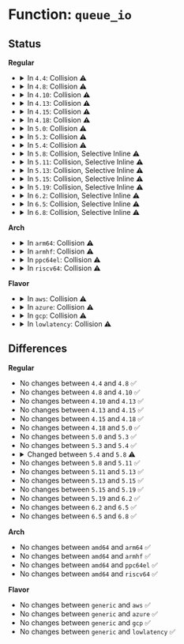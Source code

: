 # Function: <code>queue_io</code>

## Status
<b>Regular</b>
<ul>
<li>
<details>
<summary>In <code>4.4</code>: Collision ⚠️</summary>

```c
void queue_io(struct bdi_writeback *wb, struct wb_writeback_work *work);
```

**Collision:** Static-Static Collision

**Inline:** No

**Transformation:** False

**Instances:**

```
In fs/fs-writeback.c (ffffffff81236260)
Location: fs/fs-writeback.c:1108
Inline: False
Direct callers:
  - fs/fs-writeback.c:wb_writeback
```
```
In drivers/md/dm.c (ffffffff816a08f0)
Location: drivers/md/dm.c:723
Inline: False
Direct callers:
  - drivers/md/dm.c:dec_pending
  - drivers/md/dm.c:dm_make_request
```
**Symbols:**

```
ffffffff81236260-ffffffff81236350: queue_io (STB_LOCAL)
ffffffff816a08f0-ffffffff816a0964: queue_io (STB_LOCAL)
```
</details>
</li>
<li>
<details>
<summary>In <code>4.8</code>: Collision ⚠️</summary>

```c
void queue_io(struct bdi_writeback *wb, struct wb_writeback_work *work);
```

**Collision:** Static-Static Collision

**Inline:** No

**Transformation:** False

**Instances:**

```
In fs/fs-writeback.c (ffffffff8125fbd0)
Location: fs/fs-writeback.c:1145
Inline: False
Direct callers:
  - fs/fs-writeback.c:wb_writeback
```
```
In drivers/md/dm.c (ffffffff81701c40)
Location: drivers/md/dm.c:557
Inline: False
Direct callers:
  - drivers/md/dm.c:dm_make_request
  - drivers/md/dm.c:dec_pending
```
**Symbols:**

```
ffffffff8125fbd0-ffffffff8125fcbd: queue_io (STB_LOCAL)
ffffffff81701c40-ffffffff81701cb4: queue_io (STB_LOCAL)
```
</details>
</li>
<li>
<details>
<summary>In <code>4.10</code>: Collision ⚠️</summary>

```c
void queue_io(struct bdi_writeback *wb, struct wb_writeback_work *work);
```

**Collision:** Static-Static Collision

**Inline:** No

**Transformation:** False

**Instances:**

```
In fs/fs-writeback.c (ffffffff812730f0)
Location: fs/fs-writeback.c:1145
Inline: False
Direct callers:
  - fs/fs-writeback.c:wb_writeback
```
```
In drivers/md/dm.c (ffffffff81733a90)
Location: drivers/md/dm.c:557
Inline: False
Direct callers:
  - drivers/md/dm.c:dm_make_request
  - drivers/md/dm.c:dec_pending
```
**Symbols:**

```
ffffffff812730f0-ffffffff812731dd: queue_io (STB_LOCAL)
ffffffff81733a90-ffffffff81733b04: queue_io (STB_LOCAL)
```
</details>
</li>
<li>
<details>
<summary>In <code>4.13</code>: Collision ⚠️</summary>

```c
void queue_io(struct bdi_writeback *wb, struct wb_writeback_work *work);
```

**Collision:** Static-Static Collision

**Inline:** No

**Transformation:** False

**Instances:**

```
In fs/fs-writeback.c (ffffffff81280500)
Location: fs/fs-writeback.c:1159
Inline: False
Direct callers:
  - fs/fs-writeback.c:wb_writeback
```
```
In drivers/md/dm.c (ffffffff8174cbd0)
Location: drivers/md/dm.c:555
Inline: False
Direct callers:
  - drivers/md/dm.c:dm_make_request
  - drivers/md/dm.c:dec_pending
```
**Symbols:**

```
ffffffff81280500-ffffffff812805ed: queue_io (STB_LOCAL)
ffffffff8174cbd0-ffffffff8174cc44: queue_io (STB_LOCAL)
```
</details>
</li>
<li>
<details>
<summary>In <code>4.15</code>: Collision ⚠️</summary>

```c
void queue_io(struct bdi_writeback *wb, struct wb_writeback_work *work);
```

**Collision:** Static-Static Collision

**Inline:** No

**Transformation:** False

**Instances:**

```
In fs/fs-writeback.c (ffffffff812a3030)
Location: fs/fs-writeback.c:1162
Inline: False
Direct callers:
  - fs/fs-writeback.c:wb_writeback
```
```
In drivers/md/dm.c (ffffffff817bedb0)
Location: drivers/md/dm.c:562
Inline: False
Direct callers:
  - drivers/md/dm.c:dm_make_request
  - drivers/md/dm.c:dec_pending
```
**Symbols:**

```
ffffffff812a3030-ffffffff812a3120: queue_io (STB_LOCAL)
ffffffff817bedb0-ffffffff817bee24: queue_io (STB_LOCAL)
```
</details>
</li>
<li>
<details>
<summary>In <code>4.18</code>: Collision ⚠️</summary>

```c
void queue_io(struct bdi_writeback *wb, struct wb_writeback_work *work);
```

**Collision:** Static-Static Collision

**Inline:** No

**Transformation:** False

**Instances:**

```
In fs/fs-writeback.c (ffffffff812c9a80)
Location: fs/fs-writeback.c:1163
Inline: False
Direct callers:
  - fs/fs-writeback.c:wb_writeback
```
```
In drivers/md/dm.c (ffffffff81807340)
Location: drivers/md/dm.c:654
Inline: False
Direct callers:
  - drivers/md/dm.c:dec_pending
```
**Symbols:**

```
ffffffff812c9a80-ffffffff812c9b6d: queue_io (STB_LOCAL)
ffffffff81807340-ffffffff818073b4: queue_io (STB_LOCAL)
```
</details>
</li>
<li>
<details>
<summary>In <code>5.0</code>: Collision ⚠️</summary>

```c
void queue_io(struct bdi_writeback *wb, struct wb_writeback_work *work);
```

**Collision:** Static-Static Collision

**Inline:** No

**Transformation:** False

**Instances:**

```
In fs/fs-writeback.c (ffffffff812decb0)
Location: fs/fs-writeback.c:1189
Inline: False
Direct callers:
  - fs/fs-writeback.c:wb_writeback
```
```
In drivers/md/dm.c (ffffffff81833370)
Location: drivers/md/dm.c:709
Inline: False
Direct callers:
  - drivers/md/dm.c:dm_make_request
  - drivers/md/dm.c:dec_pending
```
**Symbols:**

```
ffffffff812decb0-ffffffff812ded9d: queue_io (STB_LOCAL)
ffffffff81833370-ffffffff818333e4: queue_io (STB_LOCAL)
```
</details>
</li>
<li>
<details>
<summary>In <code>5.3</code>: Collision ⚠️</summary>

```c
void queue_io(struct bdi_writeback *wb, struct wb_writeback_work *work);
```

**Collision:** Static-Static Collision

**Inline:** No

**Transformation:** False

**Instances:**

```
In fs/fs-writeback.c (ffffffff812fd360)
Location: fs/fs-writeback.c:1204
Inline: False
Direct callers:
  - fs/fs-writeback.c:wb_writeback
```
```
In drivers/md/dm.c (ffffffff818752a0)
Location: drivers/md/dm.c:689
Inline: False
Direct callers:
  - drivers/md/dm.c:dm_make_request
  - drivers/md/dm.c:dec_pending
```
**Symbols:**

```
ffffffff812fd360-ffffffff812fd451: queue_io (STB_LOCAL)
ffffffff818752a0-ffffffff81875314: queue_io (STB_LOCAL)
```
</details>
</li>
<li>
<details>
<summary>In <code>5.4</code>: Collision ⚠️</summary>

```c
void queue_io(struct bdi_writeback *wb, struct wb_writeback_work *work);
```

**Collision:** Static-Static Collision

**Inline:** No

**Transformation:** False

**Instances:**

```
In fs/fs-writeback.c (ffffffff8130f850)
Location: fs/fs-writeback.c:1292
Inline: False
Direct callers:
  - fs/fs-writeback.c:wb_writeback
```
```
In drivers/md/dm.c (ffffffff818a7050)
Location: drivers/md/dm.c:689
Inline: False
Direct callers:
  - drivers/md/dm.c:dm_make_request
  - drivers/md/dm.c:dec_pending
```
**Symbols:**

```
ffffffff8130f850-ffffffff8130f941: queue_io (STB_LOCAL)
ffffffff818a7050-ffffffff818a70c4: queue_io (STB_LOCAL)
```
</details>
</li>
<li>
<details>
<summary>In <code>5.8</code>: Collision, Selective Inline ⚠️</summary>

```c
void queue_io(struct bdi_writeback *wb, struct wb_writeback_work *work, long unsigned int dirtied_before);
```

**Collision:** Static-Static Collision

**Inline:** Selective

**Transformation:** False

**Instances:**

```
In fs/fs-writeback.c (ffffffff8134a1c0)
Location: fs/fs-writeback.c:1298
Inline: False
Direct callers:
  - fs/fs-writeback.c:wb_workfn
  - fs/fs-writeback.c:wb_writeback
```
```
In drivers/md/dm.c (ffffffff81979a11)
Location: drivers/md/dm.c:702
Inline: True
Inline callers:
  - drivers/md/dm.c:dm_make_request
  - drivers/md/dm.c:dec_pending
```
**Symbols:**

```
ffffffff8134a1c0-ffffffff8134a2e3: queue_io (STB_LOCAL)
```
</details>
</li>
<li>
<details>
<summary>In <code>5.11</code>: Collision, Selective Inline ⚠️</summary>

```c
void queue_io(struct bdi_writeback *wb, struct wb_writeback_work *work, long unsigned int dirtied_before);
```

**Collision:** Static-Static Collision

**Inline:** Selective

**Transformation:** False

**Instances:**

```
In fs/fs-writeback.c (ffffffff813570f0)
Location: fs/fs-writeback.c:1296
Inline: False
Direct callers:
  - fs/fs-writeback.c:wb_workfn
  - fs/fs-writeback.c:wb_writeback
```
```
In drivers/md/dm.c (ffffffff8197e35e)
Location: drivers/md/dm.c:698
Inline: True
Inline callers:
  - drivers/md/dm.c:dm_submit_bio
  - drivers/md/dm.c:dec_pending
```
**Symbols:**

```
ffffffff813570f0-ffffffff813571f1: queue_io (STB_LOCAL)
```
</details>
</li>
<li>
<details>
<summary>In <code>5.13</code>: Collision, Selective Inline ⚠️</summary>

```c
void queue_io(struct bdi_writeback *wb, struct wb_writeback_work *work, long unsigned int dirtied_before);
```

**Collision:** Static-Static Collision

**Inline:** Selective

**Transformation:** False

**Instances:**

```
In fs/fs-writeback.c (ffffffff8135daa0)
Location: fs/fs-writeback.c:1302
Inline: False
Direct callers:
  - fs/fs-writeback.c:wb_workfn
  - fs/fs-writeback.c:wb_writeback
```
```
In drivers/md/dm.c (ffffffff81962111)
Location: drivers/md/dm.c:703
Inline: True
Inline callers:
  - drivers/md/dm.c:dm_submit_bio
  - drivers/md/dm.c:dec_pending
```
**Symbols:**

```
ffffffff8135daa0-ffffffff8135dba1: queue_io (STB_LOCAL)
```
</details>
</li>
<li>
<details>
<summary>In <code>5.15</code>: Collision, Selective Inline ⚠️</summary>

```c
void queue_io(struct bdi_writeback *wb, struct wb_writeback_work *work, long unsigned int dirtied_before);
```

**Collision:** Static-Static Collision

**Inline:** Selective

**Transformation:** False

**Instances:**

```
In fs/fs-writeback.c (ffffffff813ac180)
Location: fs/fs-writeback.c:1445
Inline: False
Direct callers:
  - fs/fs-writeback.c:wb_workfn
  - fs/fs-writeback.c:wb_writeback
```
```
In drivers/md/dm.c (ffffffff81a0b251)
Location: drivers/md/dm.c:583
Inline: True
Inline callers:
  - drivers/md/dm.c:dm_submit_bio
  - drivers/md/dm.c:dm_io_dec_pending
```
**Symbols:**

```
ffffffff813ac180-ffffffff813ac29a: queue_io (STB_LOCAL)
```
</details>
</li>
<li>
<details>
<summary>In <code>5.19</code>: Collision, Selective Inline ⚠️</summary>

```c
void queue_io(struct bdi_writeback *wb, struct wb_writeback_work *work, long unsigned int dirtied_before);
```

**Collision:** Static-Static Collision

**Inline:** Selective

**Transformation:** False

**Instances:**

```
In fs/fs-writeback.c (ffffffff81432220)
Location: fs/fs-writeback.c:1416
Inline: False
Direct callers:
  - fs/fs-writeback.c:wb_workfn
  - fs/fs-writeback.c:wb_writeback
```
```
In drivers/md/dm.c (ffffffff81b72df1)
Location: drivers/md/dm.c:667
Inline: True
Inline callers:
  - drivers/md/dm.c:dm_submit_bio
  - drivers/md/dm.c:dm_io_complete
```
**Symbols:**

```
ffffffff81432220-ffffffff81432359: queue_io (STB_LOCAL)
```
</details>
</li>
<li>
<details>
<summary>In <code>6.2</code>: Collision, Selective Inline ⚠️</summary>

```c
void queue_io(struct bdi_writeback *wb, struct wb_writeback_work *work, long unsigned int dirtied_before);
```

**Collision:** Static-Static Collision

**Inline:** Selective

**Transformation:** False

**Instances:**

```
In fs/fs-writeback.c (ffffffff814c0290)
Location: fs/fs-writeback.c:1427
Inline: False
Direct callers:
  - fs/fs-writeback.c:wb_workfn
  - fs/fs-writeback.c:wb_writeback
```
```
In drivers/md/dm.c (ffffffff81d0fbb1)
Location: drivers/md/dm.c:661
Inline: True
Inline callers:
  - drivers/md/dm.c:dm_submit_bio
  - drivers/md/dm.c:__dm_io_complete
```
**Symbols:**

```
ffffffff814c0290-ffffffff814c03ac: queue_io (STB_LOCAL)
```
</details>
</li>
<li>
<details>
<summary>In <code>6.5</code>: Collision, Selective Inline ⚠️</summary>

```c
void queue_io(struct bdi_writeback *wb, struct wb_writeback_work *work, long unsigned int dirtied_before);
```

**Collision:** Static-Static Collision

**Inline:** Selective

**Transformation:** False

**Instances:**

```
In fs/fs-writeback.c (ffffffff814f5450)
Location: fs/fs-writeback.c:1432
Inline: False
Direct callers:
  - fs/fs-writeback.c:wb_workfn
  - fs/fs-writeback.c:wb_writeback
```
```
In drivers/md/dm.c (ffffffff81d7902e)
Location: drivers/md/dm.c:668
Inline: True
Inline callers:
  - drivers/md/dm.c:dm_submit_bio
  - drivers/md/dm.c:__dm_io_complete
```
**Symbols:**

```
ffffffff814f5450-ffffffff814f556c: queue_io (STB_LOCAL)
```
</details>
</li>
<li>
<details>
<summary>In <code>6.8</code>: Collision, Selective Inline ⚠️</summary>

```c
void queue_io(struct bdi_writeback *wb, struct wb_writeback_work *work, long unsigned int dirtied_before);
```

**Collision:** Static-Static Collision

**Inline:** Selective

**Transformation:** False

**Instances:**

```
In fs/fs-writeback.c (ffffffff81529b60)
Location: fs/fs-writeback.c:1449
Inline: False
Direct callers:
  - fs/fs-writeback.c:wb_workfn
  - fs/fs-writeback.c:wb_writeback
```
```
In drivers/md/dm.c (ffffffff81e3019d)
Location: drivers/md/dm.c:670
Inline: True
Inline callers:
  - drivers/md/dm.c:dm_submit_bio
  - drivers/md/dm.c:__dm_io_complete
```
**Symbols:**

```
ffffffff81529b60-ffffffff81529c7c: queue_io (STB_LOCAL)
```
</details>
</li>
</ul>
<b>Arch</b>
<ul>
<li>
<details>
<summary>In <code>arm64</code>: Collision ⚠️</summary>

```c
void queue_io(struct bdi_writeback *wb, struct wb_writeback_work *work);
```

**Collision:** Static-Static Collision

**Inline:** No

**Transformation:** False

**Instances:**

```
In fs/fs-writeback.c (ffff8000103c6cd0)
Location: fs/fs-writeback.c:1292
Inline: False
Direct callers:
  - fs/fs-writeback.c:wb_writeback
```
```
In drivers/md/dm.c (ffff800010afce88)
Location: drivers/md/dm.c:689
Inline: False
Direct callers:
  - drivers/md/dm.c:dm_make_request
  - drivers/md/dm.c:dec_pending
```
**Symbols:**

```
ffff8000103c6cd0-ffff8000103c6e10: queue_io (STB_LOCAL)
ffff800010afce88-ffff800010afcf64: queue_io (STB_LOCAL)
```
</details>
</li>
<li>
<details>
<summary>In <code>armhf</code>: Collision ⚠️</summary>

```c
void queue_io(struct bdi_writeback *wb, struct wb_writeback_work *work);
```

**Collision:** Static-Static Collision

**Inline:** No

**Transformation:** False

**Instances:**

```
In fs/fs-writeback.c (c05a16d4)
Location: fs/fs-writeback.c:1292
Inline: False
Direct callers:
  - fs/fs-writeback.c:wb_workfn
  - fs/fs-writeback.c:wb_writeback
```
```
In drivers/md/dm.c (c0bdc950)
Location: drivers/md/dm.c:689
Inline: False
Direct callers:
  - drivers/md/dm.c:dm_make_request
  - drivers/md/dm.c:dec_pending
```
**Symbols:**

```
c05a16d4-c05a1808: queue_io (STB_LOCAL)
c0bdc950-c0bdc9b4: queue_io (STB_LOCAL)
```
</details>
</li>
<li>
<details>
<summary>In <code>ppc64el</code>: Collision ⚠️</summary>

```c
void queue_io(struct bdi_writeback *wb, struct wb_writeback_work *work);
```

**Collision:** Static-Static Collision

**Inline:** No

**Transformation:** False

**Instances:**

```
In fs/fs-writeback.c (c0000000004c50e0)
Location: fs/fs-writeback.c:1292
Inline: False
Direct callers:
  - fs/fs-writeback.c:wb_writeback
```
```
In drivers/md/dm.c (c000000000bea8c0)
Location: drivers/md/dm.c:689
Inline: False
Direct callers:
  - drivers/md/dm.c:dm_make_request
  - drivers/md/dm.c:dec_pending
```
**Symbols:**

```
c0000000004c50e0-c0000000004c525c: queue_io (STB_LOCAL)
c000000000bea8c0-c000000000bea9a4: queue_io (STB_LOCAL)
```
</details>
</li>
<li>
<details>
<summary>In <code>riscv64</code>: Collision ⚠️</summary>

```c
void queue_io(struct bdi_writeback *wb, struct wb_writeback_work *work);
```

**Collision:** Static-Static Collision

**Inline:** No

**Transformation:** False

**Instances:**

```
In fs/fs-writeback.c (ffffffe000283f66)
Location: fs/fs-writeback.c:1292
Inline: False
Direct callers:
  - fs/fs-writeback.c:wb_writeback
```
```
In drivers/md/dm.c (ffffffe0006ed5f4)
Location: drivers/md/dm.c:689
Inline: False
Direct callers:
  - drivers/md/dm.c:dm_make_request
  - drivers/md/dm.c:dec_pending
```
**Symbols:**

```
ffffffe000283f66-ffffffe000284058: queue_io (STB_LOCAL)
ffffffe0006ed5f4-ffffffe0006ed662: queue_io (STB_LOCAL)
```
</details>
</li>
</ul>
<b>Flavor</b>
<ul>
<li>
<details>
<summary>In <code>aws</code>: Collision ⚠️</summary>

```c
void queue_io(struct bdi_writeback *wb, struct wb_writeback_work *work);
```

**Collision:** Static-Static Collision

**Inline:** No

**Transformation:** False

**Instances:**

```
In fs/fs-writeback.c (ffffffff81307e30)
Location: fs/fs-writeback.c:1292
Inline: False
Direct callers:
  - fs/fs-writeback.c:wb_writeback
```
```
In drivers/md/dm.c (ffffffff8184ced0)
Location: drivers/md/dm.c:689
Inline: False
Direct callers:
  - drivers/md/dm.c:dm_make_request
  - drivers/md/dm.c:dec_pending
```
**Symbols:**

```
ffffffff81307e30-ffffffff81307f21: queue_io (STB_LOCAL)
ffffffff8184ced0-ffffffff8184cf44: queue_io (STB_LOCAL)
```
</details>
</li>
<li>
<details>
<summary>In <code>azure</code>: Collision ⚠️</summary>

```c
void queue_io(struct bdi_writeback *wb, struct wb_writeback_work *work);
```

**Collision:** Static-Static Collision

**Inline:** No

**Transformation:** False

**Instances:**

```
In fs/fs-writeback.c (ffffffff812f8a50)
Location: fs/fs-writeback.c:1292
Inline: False
Direct callers:
  - fs/fs-writeback.c:wb_writeback
```
```
In drivers/md/dm.c (ffffffff818144f0)
Location: drivers/md/dm.c:689
Inline: False
Direct callers:
  - drivers/md/dm.c:dm_make_request
  - drivers/md/dm.c:dec_pending
```
**Symbols:**

```
ffffffff812f8a50-ffffffff812f8b41: queue_io (STB_LOCAL)
ffffffff818144f0-ffffffff81814564: queue_io (STB_LOCAL)
```
</details>
</li>
<li>
<details>
<summary>In <code>gcp</code>: Collision ⚠️</summary>

```c
void queue_io(struct bdi_writeback *wb, struct wb_writeback_work *work);
```

**Collision:** Static-Static Collision

**Inline:** No

**Transformation:** False

**Instances:**

```
In fs/fs-writeback.c (ffffffff81305c20)
Location: fs/fs-writeback.c:1292
Inline: False
Direct callers:
  - fs/fs-writeback.c:wb_writeback
```
```
In drivers/md/dm.c (ffffffff8189c500)
Location: drivers/md/dm.c:689
Inline: False
Direct callers:
  - drivers/md/dm.c:dm_make_request
  - drivers/md/dm.c:dec_pending
```
**Symbols:**

```
ffffffff81305c20-ffffffff81305d11: queue_io (STB_LOCAL)
ffffffff8189c500-ffffffff8189c574: queue_io (STB_LOCAL)
```
</details>
</li>
<li>
<details>
<summary>In <code>lowlatency</code>: Collision ⚠️</summary>

```c
void queue_io(struct bdi_writeback *wb, struct wb_writeback_work *work);
```

**Collision:** Static-Static Collision

**Inline:** No

**Transformation:** False

**Instances:**

```
In fs/fs-writeback.c (ffffffff81317160)
Location: fs/fs-writeback.c:1292
Inline: False
Direct callers:
  - fs/fs-writeback.c:wb_writeback
```
```
In drivers/md/dm.c (ffffffff818b8740)
Location: drivers/md/dm.c:689
Inline: False
Direct callers:
  - drivers/md/dm.c:dm_make_request
  - drivers/md/dm.c:dec_pending
```
**Symbols:**

```
ffffffff81317160-ffffffff8131725f: queue_io (STB_LOCAL)
ffffffff818b8740-ffffffff818b87b4: queue_io (STB_LOCAL)
```
</details>
</li>
</ul>

## Differences
<b>Regular</b>
<ul>
<li>
No changes between <code>4.4</code> and <code>4.8</code> ✅
</li>
<li>
No changes between <code>4.8</code> and <code>4.10</code> ✅
</li>
<li>
No changes between <code>4.10</code> and <code>4.13</code> ✅
</li>
<li>
No changes between <code>4.13</code> and <code>4.15</code> ✅
</li>
<li>
No changes between <code>4.15</code> and <code>4.18</code> ✅
</li>
<li>
No changes between <code>4.18</code> and <code>5.0</code> ✅
</li>
<li>
No changes between <code>5.0</code> and <code>5.3</code> ✅
</li>
<li>
No changes between <code>5.3</code> and <code>5.4</code> ✅
</li>
<li>
<details>
<summary>Changed between <code>5.4</code> and <code>5.8</code> ⚠️</summary>
<ul>
<li>
<b>Param added. </b>
<code>long unsigned int dirtied_before</code>
</li>
</ul>
</details>
</li>
<li>
No changes between <code>5.8</code> and <code>5.11</code> ✅
</li>
<li>
No changes between <code>5.11</code> and <code>5.13</code> ✅
</li>
<li>
No changes between <code>5.13</code> and <code>5.15</code> ✅
</li>
<li>
No changes between <code>5.15</code> and <code>5.19</code> ✅
</li>
<li>
No changes between <code>5.19</code> and <code>6.2</code> ✅
</li>
<li>
No changes between <code>6.2</code> and <code>6.5</code> ✅
</li>
<li>
No changes between <code>6.5</code> and <code>6.8</code> ✅
</li>
</ul>
<b>Arch</b>
<ul>
<li>
No changes between <code>amd64</code> and <code>arm64</code> ✅
</li>
<li>
No changes between <code>amd64</code> and <code>armhf</code> ✅
</li>
<li>
No changes between <code>amd64</code> and <code>ppc64el</code> ✅
</li>
<li>
No changes between <code>amd64</code> and <code>riscv64</code> ✅
</li>
</ul>
<b>Flavor</b>
<ul>
<li>
No changes between <code>generic</code> and <code>aws</code> ✅
</li>
<li>
No changes between <code>generic</code> and <code>azure</code> ✅
</li>
<li>
No changes between <code>generic</code> and <code>gcp</code> ✅
</li>
<li>
No changes between <code>generic</code> and <code>lowlatency</code> ✅
</li>
</ul>
